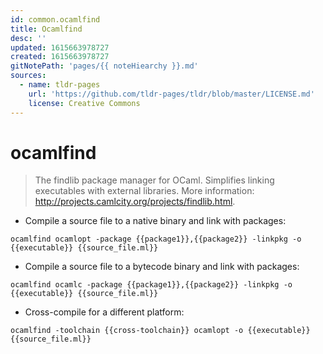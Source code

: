 ```yaml
---
id: common.ocamlfind
title: Ocamlfind
desc: ''
updated: 1615663978727
created: 1615663978727
gitNotePath: 'pages/{{ noteHiearchy }}.md'
sources:
  - name: tldr-pages
    url: 'https://github.com/tldr-pages/tldr/blob/master/LICENSE.md'
    license: Creative Commons
---
```

# ocamlfind

> The findlib package manager for OCaml.
> Simplifies linking executables with external libraries.
> More information: <http://projects.camlcity.org/projects/findlib.html>.

- Compile a source file to a native binary and link with packages:

`ocamlfind ocamlopt -package {{package1}},{{package2}} -linkpkg -o {{executable}} {{source_file.ml}}`

- Compile a source file to a bytecode binary and link with packages:

`ocamlfind ocamlc -package {{package1}},{{package2}} -linkpkg -o {{executable}} {{source_file.ml}}`

- Cross-compile for a different platform:

`ocamlfind -toolchain {{cross-toolchain}} ocamlopt -o {{executable}} {{source_file.ml}}`

